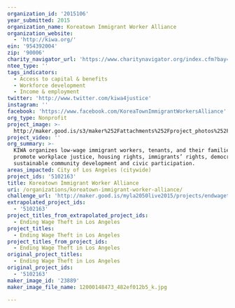 ```yaml
---
organization_id: '2015106'
year_submitted: 2015
organization_name: Koreatown Immigrant Worker Alliance
organization_website:
  - 'http://kiwa.org/'
ein: '954392004'
zip: '90006'
charity_navigator_url: 'https://www.charitynavigator.org/index.cfm?bay=search.profile&ein=954392004'
ntee_type: ''
tags_indicators:
  - Access to capital & benefits
  - Workforce development
  - Income & employment
twitter: 'http://www.twitter.com/kiwa4justice'
instagram: ''
facebook: 'https://www.facebook.com/KoreaTownImmigrantWorkersAlliance'
org_type: Nonprofit
project_image: >-
  http://maker.good.is/s3/maker%252Fattachments%252Fproject_photos%252Fimages%252F23889%252Fdisplay%252F12000148473_482ef012b5_k.jpg=c570x385
project_video: ''
org_summary: >-
  KIWA organizes low-wage immigrant workers, tenants, and their families to
  promote workplace justice, housing rights, immigrants’ rights, democratic and
  sustainable community development and civic participation.
areas_impacted: City of Los Angeles (citywide)
project_ids: '5102163'
title: Koreatown Immigrant Worker Alliance
uri: /organizations/koreatown-immigrant-worker-alliance/
challenge_url: 'http://maker.good.is/myla2050live2015/projects/endwagetheft.html'
extrapolated_project_ids:
  - '5102163'
project_titles_from_extrapolated_project_ids:
  - Ending Wage Theft in Los Angeles
project_titles:
  - Ending Wage Theft in Los Angeles
project_titles_from_project_ids:
  - Ending Wage Theft in Los Angeles
original_project_titles:
  - Ending Wage Theft in Los Angeles
original_project_ids:
  - '5102163'
maker_image_id: '23889'
maker_image_file_name: 12000148473_482ef012b5_k.jpg

---
```

